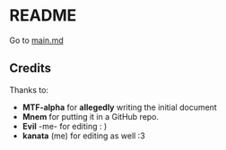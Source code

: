 # README

Go to [main.md](main.md)

## Credits

Thanks to:

- **MTF-alpha** for **allegedly** writing the initial document
- **Mnem** for putting it in a GitHub repo.
- **Evil** -me- for editing : \)  
- **kanata** (me) for editing as well :3
